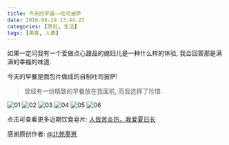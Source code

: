 ```yaml
---
title: 今天的早餐——吐司披萨
date: 2016-06-29 13:44:27
categories: [原创, 生活]
tags: [美食, 人妻]
---
```

如果一定问我有一个爱做点心甜品的媳妇儿是一种什么样的体验, 我会回答那是满满的幸福的味道.

今天的早餐是面包片做成的自制吐司披萨!

<!--more-->

> 曾经有一份精致的早餐放在我面前, 而我选择了珍惜.

![01](//ww3.sinaimg.cn/mw690/910ff108gw1f5bshaacpej21jk1jk12n.jpg)
![02](//ww2.sinaimg.cn/mw690/910ff108gw1f5bshcq9kkj21jk1jk7d4.jpg)
![03](//ww2.sinaimg.cn/mw690/910ff108gw1f5bshc0vhpj21jk1jkwpa.jpg)
![04](//ww2.sinaimg.cn/mw690/910ff108gw1f5bsheb37kj21jk1jkdph.jpg)
![05](//ww2.sinaimg.cn/mw690/910ff108gw1f5bshez02ej21jk1jk7d4.jpg)
![06](//ww2.sinaimg.cn/mw690/910ff108gw1f5bshfxunkj21jk1jk13j.jpg)

点击可查看更多近期饮食皂片: [人皆苦炎热，我爱夏日长](//mp.weixin.qq.com/s?__biz=MzA5Nzk2MjUyMQ==&mid=2651748061&idx=1&sn=03ab69c88dbeebd0e1efb5c4606159dd)

感谢原创作者: [@北苑墨崽](//weibo.com/manoir)
